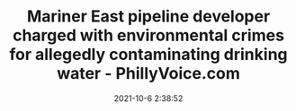 ---
"title": "Mariner East pipeline developer charged with environmental crimes for allegedly contaminating drinking water - PhillyVoice.com"
"date": "2021-10-6 2:38:52"
"feed_name": "GOOGLENEWSCONSTRUCTION"
"feed_website": "https://news.google.com/search?q=construction%2Bincident&hl=en-US&gl=US&ceid=US:en"
"feed_rss": "https://news.google.com/rss/search?q=construction%2Bincident&hl=en-US&gl=US&ceid=US:en"
"link": "https://www.phillyvoice.com/mariner-east-pipeline-project-pennsylvania-charges-energy-transfer/"
"source": "{'href': 'https://www.phillyvoice.com', 'title': 'PhillyVoice.com'}"
"file": "_posts/2021-1-1-d943a1d6d787c0387ff698f95ba5bbf1b3434f3e.md"
"accident": "1"
"drilling": "1"
"dead": "0"
"injured": "0"
"arrested": "0"
"place": "unknown place"
"where": "unknown site"
"causes": "unknown"
"place_uri": "unknown place"
---